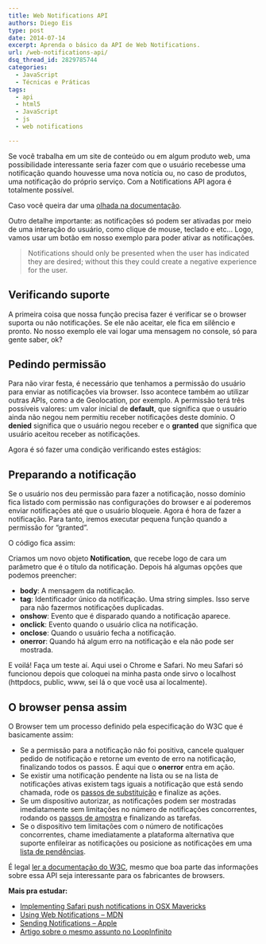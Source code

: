 ```yaml
---
title: Web Notifications API
authors: Diego Eis
type: post
date: 2014-07-14
excerpt: Aprenda o básico da API de Web Notifications.
url: /web-notifications-api/
dsq_thread_id: 2829785744
categories:
  - JavaScript
  - Técnicas e Práticas
tags:
  - api
  - html5
  - JavaScript
  - js
  - web notifications

---
```

Se você trabalha em um site de conteúdo ou em algum produto web, uma possibilidade interessante seria fazer com que o usuário recebesse uma notificação quando houvesse uma nova notícia ou, no caso de produtos, uma notificação do próprio serviço. Com a Notifications API agora é totalmente possível.

Caso você queira dar uma [olhada na documentação][1].

Outro detalhe importante: as notificações só podem ser ativadas por meio de uma interação do usuário, como clique de mouse, teclado e etc&#8230; Logo, vamos usar um botão em nosso exemplo para poder ativar as notificações.

> Notifications should only be presented when the user has indicated they are desired; without this they could create a negative experience for the user.

## Verificando suporte

A primeira coisa que nossa função precisa fazer é verificar se o browser suporta ou não notificações. Se ele não aceitar, ele fica em silêncio e pronto. No nosso exemplo ele vai logar uma mensagem no console, só para gente saber, ok?



## Pedindo permissão

Para não virar festa, é necessário que tenhamos a permissão do usuário para enviar as notificações via browser. Isso acontece também ao utilizar outras APIs, como a de Geolocation, por exemplo. A permissão terá três possíveis valores: um valor inicial de **default**, que significa que o usuário ainda não negou nem permitiu receber notificações deste domínio. O **denied** significa que o usuário negou receber e o **granted** que significa que usuário aceitou receber as notificações.

Agora é só fazer uma condição verificando estes estágios:



## Preparando a notificação

Se o usuário nos deu permissão para fazer a notificação, nosso domínio fica listado com permissão nas configurações do browser e aí poderemos enviar notificações até que o usuário bloqueie. Agora é hora de fazer a notificação. Para tanto, iremos executar pequena função quando a permissão for &#8220;granted&#8221;.

O código fica assim:
  


Criamos um novo objeto **Notification**, que recebe logo de cara um parâmetro que é o título da notificação. Depois há algumas opções que podemos preencher:

  * **body**: A mensagem da notificação.
  * **tag**: Identificador único da notificação. Uma string simples. Isso serve para não fazermos notificações duplicadas.
  * **onshow**: Evento que é disparado quando a notificação aparece.
  * **onclick**: Evento quando o usuário clica na notificação.
  * **onclose**: Quando o usuário fecha a notificação.
  * **onerror**: Quando há algum erro na notificação e ela não pode ser mostrada.

E voilá! Faça um teste aí. Aqui usei o Chrome e Safari. No meu Safari só funcionou depois que coloquei na minha pasta onde sirvo o localhost (httpdocs, public, www, sei lá o que você usa aí localmente). 

## O browser pensa assim

O Browser tem um processo definido pela especificação do W3C que é basicamente assim:

  * Se a permissão para a notificação não foi positiva, cancele qualquer pedido de notificação e retorne um evento de erro na notificação, finalizando todos os passos. É aqui que o **onerror** entra em ação. 
  * Se existir uma notificação pendente na lista ou se na lista de notificações ativas existem tags iguais a notificação que está sendo chamada, rode os [passos de substituição][2] e finalize as ações. 
  * Se um dispositivo autorizar, as notificações podem ser mostradas imediatamente sem limitações no número de notificações concorrentes, rodando os [passos de amostra][3] e finalizando as tarefas. 
  * Se o dispositivo tem limitações com o número de notificações concorrentes, chame imediatamente a plataforma alternativa que suporte enfileirar as notificações ou posicione as notificações em uma [lista de pendências][4]. 

É legal [ler a documentação do W3C][1], mesmo que boa parte das informações sobre essa API seja interessante para os fabricantes de browsers.

**Mais pra estudar:**

  * [Implementing Safari push notifications in OSX Mavericks][5]
  * [Using Web Notifications &#8211; MDN][6]
  * [Sending Notifications &#8211; Apple][7]
  * [Artigo sobre o mesmo assunto no LoopInfinito][8]

 [1]: http://www.w3.org/TR/notifications/
 [2]: http://www.w3.org/TR/notifications/#replace-steps
 [3]: http://www.w3.org/TR/notifications/#display-steps
 [4]: http://www.w3.org/TR/notifications/#list-of-pending-notifications
 [5]: https://zeropush.com/blog/implementing-safari-push-notifications-in-osx-mavericks
 [6]: https://developer.mozilla.org/en-US/docs/Web/API/Notification/Using_Web_Notifications
 [7]: https://developer.apple.com/library/safari/documentation/AppleApplications/Conceptual/SafariJSProgTopics/Articles/SendingNotifications.html#//apple_ref/doc/uid/TP40001483-CH23-SW1
 [8]: http://loopinfinito.com.br/2012/08/22/web-notifications-api/